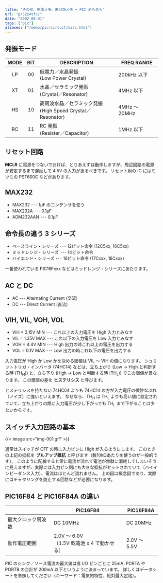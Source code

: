 ```yaml
---
title: "その他、用語メモ、未分類メモ ─ PIC めもめも"
url: "p/52s4tfc/"
date: "2002-08-01"
tags: ["pic"]
aliases: ["/memo/pic/circuit/misc.html"]
---
```


発振モード
----

| MODE | BIT | DESCRIPTION | FREQ RANGE | 
| :--: | :--: | ---- | ---- |
| LP | 00 | 低電力／水晶発振<BR>(Low Power Crystal) | 200kHz 以下 |
| XT | 01 | 水晶／セラミック発振<BR>(Crystal／Resonator) | 4MHz 以下 |
| HS | 10 | 高周波水晶／セラミック発振<BR>(High Speed Crystal／Resonator) | 4MHz ～ 20MHz |
| RC | 11 | RC 発振<BR>(Resister／Capacitor) | 1MHz 以下 |


リセット回路
----

**MCLR** に電源をつないでおけば、とりあえずは動作しますが、周辺回路の電源が安定するまで遅延して 4.5V の入力があるべきです。
リセット用の IC にはミツミの PST600C などがあります。


MAX232
----

- MAX232 ･･･ 1μF のコンデンサを使う
- MAX232A ･･･ 0.1μF
- ADM232AAN ･･･ 0.1μF


命令長の違う 3 シリーズ
----

- ベースライン・シリーズ ･･･ 12ビット命令 (12C5xx, 16C5xx)
- ミッドレンジ・シリーズ ･･･ 14ビット命令
- ハイエンド・シリーズ ･･･ 16ビット命令 (17Cxxx, 18Cxxx)

一番使われている PIC16Fxxx などはミッドレンジ・シリーズにあたります。


AC と DC
----

- AC --- Alternating Current (交流)
- DC --- Direct Current (直流)


VIH, VIL, VOH, VOL
----

- VIH = 3.15V MIN ･･･ これ以上の入力電圧を High 入力とみなす
- VIL = 1.35V MAX ･･･ これ以下の入力電圧を Low 入力とみなす
- VOH = 4.4V MIN ･･･ High 出力の時これ以上の電圧を出力する
- VOL = 0.1V MAX ･･･ Low 出力の時これ以下の電圧を出力する

入力電圧が High か Low かを決める閾値は VIL ～ VIH の値になります。
シュミットトリガ・インバータ (74HC14) などは、立ち上がり (Low → High と判断する時 (TH<SUB>H</SUB>)) と、立ち下り (High → Low と判断する時 (TH<SUB>L</SUB>)) でこの閾値が異なります。
この閾値の差を **ヒステリシス** と呼びます。

ヒステリシスを持たない 74HC04 よりも 74HC14 の方が入力電圧の微妙なぶれ（ノイズ）に強いといえます。
なぜなら、TH<SUB>H</SUB> は TH<SUB>L</SUB> よりも高い値に設定されていて、立ち上がりの際に入力電圧が少し下がっても TH<SUB>L</SUB> まで下がることは少ないからです。


スイッチ入力回路の基本
----

{{< image src="img-001.gif" >}}

通常はスイッチが OFF の時に入力ピンに High が入るようにします。
このときの上記の抵抗を **プルアップ抵抗** と呼びます（数10kΩあたりを使うのが一般的です）。
このように配線すると常に電流が流れて電池が無駄に消耗してしまいそうに見えますが、実際には入力ピン側にも大きな抵抗がセットされていて（ハイインピーダンス入力）、電流はほとんど流れません。
上の図は概念図であり、実際にはチャタリングを防止する回路などが必要になります。


PIC16F84 と PIC16F84A の違い
----

| | PIC16F84 | PIC16F84<b>A</b> |
| ---- | ---- | ---- |
| 最大クロック周波数 | DC 10MHz | DC 20MHz |
| 動作電圧範囲 | 2.0V ～ 6.0V<BR>（1.5V 乾電池 x 4 で動かせる） | 2.0V ～ 5.5V |

PIC のシンク／ソース電流の最大値は各 I/O ピンごとに 25mA, PORTA や PORTB の合計が 200mA 以下というように決まっています。
詳しくはデータシートを参照してください（キーワード：電気的特性、絶対最大定格）。

